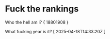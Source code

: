 # Fuck the rankings

Who the hell am I?
{ 18801908 }

What fucking year is it?
[ 2025-04-18T14:33:20Z ]
